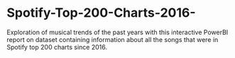 # Spotify-Top-200-Charts-2016-
Exploration of musical trends of the past years with this interactive PowerBI report on dataset containing information about all the songs that were in Spotify top 200 charts since 2016.
